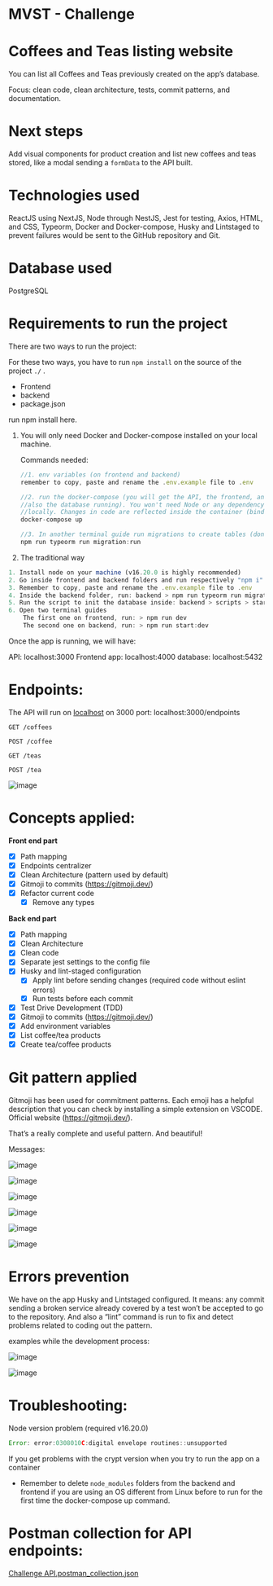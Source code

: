 # MVST - Challenge

# **Coffees and Teas listing website**

You can list all Coffees and Teas previously created on the app’s database.

Focus: clean code, clean architecture, tests, commit patterns, and documentation.

# **Next steps**

Add visual components for product creation and list new coffees and teas stored, like a modal sending a `formData` to the API built.

# **Technologies used**

ReactJS using NextJS, Node through NestJS, Jest for testing, Axios, HTML, and CSS, Typeorm, Docker and Docker-compose, Husky and Lintstaged to prevent failures would be sent to the GitHub repository and Git.

# **Database used**

PostgreSQL

# **Requirements to run the project**

There are two ways to run the project:

For these two ways, you have to run `npm install` on the source of the project `./` .

- Frontend
- backend
- package.json

run npm install here.

1. You will only need Docker and Docker-compose installed on your local machine.

   Commands needed:

   ```jsx
   //1. env variables (on frontend and backend)
   remember to copy, paste and rename the .env.example file to .env

   //2. run the docker-compose (you will get the API, the frontend, and
   //also the database running). You won't need Node or any dependency installed
   //locally. Changes in code are reflected inside the container (bind mount)
   docker-compose up

   //3. In another terminal guide run migrations to create tables (don't forget)
   npm run typeorm run migration:run
   ```

1. The traditional way

```jsx
1. Install node on your machine (v16.20.0 is highly recommended)
2. Go inside frontend and backend folders and run respectively "npm i"
3. Remember to copy, paste and rename the .env.example file to .env
4. Inside the backend folder, run: backend > npm run typeorm run migration:run
5. Run the script to init the database inside: backend > scripts > start-dev-db.sh
6. Open two terminal guides
	The first one on frontend, run: > npm run dev
	The second one on backend, run: > npm run start:dev
```

Once the app is running, we will have:

API: localhost:3000
Frontend app: localhost:4000
database: localhost:5432

# **Endpoints:**

The API will run on [localhost](http://localhost) on 3000 port: localhost:3000/endpoints

`GET /coffees`

`POST /coffee`

`GET /teas`

`POST /tea`

![image](https://github.com/andersongomes/banksystem/assets/58860863/3a709146-119e-43d1-95dd-0dc48a4ee35c)

# **Concepts applied:**

**Front end part**

- [x] Path mapping
- [x] Endpoints centralizer
- [x] Clean Architecture (pattern used by default)
- [x] Gitmoji to commits (https://gitmoji.dev/)
- [x] Refactor current code
  - [x] Remove any types

**Back end part**

- [x] Path mapping
- [x] Clean Architecture
- [x] Clean code
- [x] Separate jest settings to the config file
- [x] Husky and lint-staged configuration
  - [x] Apply lint before sending changes (required code without eslint errors)
  - [x] Run tests before each commit
- [x] Test Drive Development (TDD)
- [x] Gitmoji to commits (https://gitmoji.dev/)
- [x] Add environment variables
- [x] List coffee/tea products
- [x] Create tea/coffee products

# **Git pattern applied**

Gitmoji has been used for commitment patterns. Each emoji has a helpful description that you can check by installing a simple extension on VSCODE. Official website (https://gitmoji.dev/).

That’s a really complete and useful pattern. And beautiful!

Messages:

![image](https://github.com/andersongomes/banksystem/assets/58860863/896ef84a-aa4a-4aaa-b966-77bbaa51d04d)

![image](https://github.com/andersongomes/banksystem/assets/58860863/4606b650-c642-41f7-85a1-c19d66d29f65)

![image](https://github.com/andersongomes/banksystem/assets/58860863/25371cca-c537-4c73-991f-e2ec9595cc29)

![image](https://github.com/andersongomes/banksystem/assets/58860863/e903d3ba-9245-4a64-9b89-841fa5386712)

![image](https://github.com/andersongomes/banksystem/assets/58860863/f59af23c-052c-49b6-b4b5-3d72d8ba3a55)

![image](https://github.com/andersongomes/banksystem/assets/58860863/4c658dc5-9b50-4ec6-a160-0522a23cdc93)

# **Errors prevention**

We have on the app Husky and Lintstaged configured. It means: any commit sending a broken service already covered by a test won’t be accepted to go to the repository. And also a “lint” command is run to fix and detect problems related to coding out the pattern.

examples while the development process:

![image](https://github.com/andersongomes/banksystem/assets/58860863/6f173c45-57e0-464f-986f-e603f97f4371)

![image](https://github.com/andersongomes/banksystem/assets/58860863/fb92d583-6dc1-4979-8874-6e894291841f)

# **Troubleshooting:**

Node version problem (required v16.20.0)

```jsx
Error: error:0308010C:digital envelope routines::unsupported
```

If you get problems with the crypt version when you try to run the app on a container

- Remember to delete `node_modules` folders from the backend and frontend if you are using an OS different from Linux before to run for the first time the docker-compose up command.

# **Postman collection for API endpoints:**

[Challenge API.postman_collection.json](https://drive.google.com/file/d/1Krw5LTfuwPm7rWxmEKNvK8cXNo5VM-hy/view?usp=sharing)
